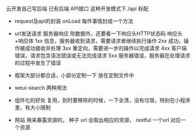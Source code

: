 云开发自己写后端
已有后端 API接口
这种开发模式下 /api 标配
- request及api的封装
  onLoad 每件事情封成一个方法

- url发送请求 服务器响应 除数据外，还要看一下响应头HTTP状态码
  响应头+响应体
  1xx 信息，服务器收到请求，需要请求者继续执行操作
  2xx 成功，操作被成功接收并处理
  3xx 重定向，需要进一步的操作以完成请求
  4xx 客户端错误，请求包含语法错误或无法完成请求
  5xx 服务器错误，服务器在处理请求的过程中发生了错误

- 框架大部分都合适，小部分定制一下
  放在定制文件中
- weui-search 两种用法
- 组件化的好处 复用，到时要移除的时候，一下全清，没有垃圾，特别在小程序里，有大小限制
- 网站 用来暴露资源的， 种子
  url 会取出相应的资源， restful
  一个url 对应一个资源